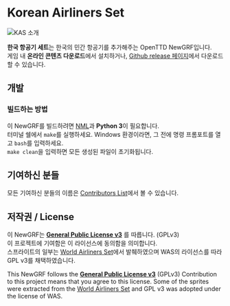 # Korean Airliners Set

![KAS 소개](https://user-images.githubusercontent.com/85421764/172054052-856074b5-b567-47b6-9720-22ea1649b6dc.png)

**한국 항공기 세트**는 한국의 민간 항공기를 추가해주는 OpenTTD NewGRF입니다.  
게임 내 **온라인 콘텐츠 다운로드**에서 설치하거나, [Github release 페이지](https://github.com/GBLINER/KoreanAirlinersSet/releases)에서 다운로드할 수 있습니다.

## 개발
### 빌드하는 방법
이 NewGRF를 빌드하려면 [NML](https://github.com/OpenTTD/nml)과 **Python 3**이 필요합니다.  
터미널 쉘에서 ``make``를 실행하세요. Windows 환경이라면, 그 전에 명령 프롬포트를 열고 ``bash``를 입력하세요.  
``make clean``을 입력하면 모든 생성된 파일이 초기화됩니다.

## 기여하신 분들
모든 기여하신 분들의 이름은 [Contributors List](https://github.com/GBLINER/KoreanAirlinersSet/wiki/Contributors-List-%EA%B8%B0%EC%97%AC%EC%9E%90-%EB%AA%A9%EB%A1%9D)에서 볼 수 있습니다.
## 저작권 / License
이 NewGRF는 **[General Public License v3](https://www.gnu.org/licenses/gpl-3.0.html)** 를 따릅니다. (GPLv3) <br>
이 프로젝트에 기여함은 이 라이선스에 동의함을 의미합니다. <br>
스프라이트의 일부는 [World Airliners Set](https://www.tt-forums.net/viewtopic.php?t=39227)에서 발췌하였으며 WAS의 라이선스를 따라  GPL v3를 채택하였습니다.

This NewGRF follows the **[General Public License v3](https://www.gnu.org/licenses/gpl-3.0.html)** (GPLv3)
Contribution to this project means that you agree to this license.
Some of the sprites were extracted from the [World Airliners Set](https://www.tt-forums.net/viewtopic.php?t=39227) and GPL v3 was adopted under the license of WAS.
